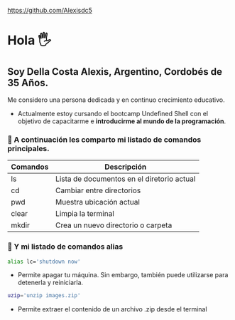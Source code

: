 https://github.com/Alexisdc5

# Hola 🖐

## Soy Della Costa Alexis, Argentino, Cordobés de 35 Años.

Me considero una persona dedicada y en continuo crecimiento educativo.

* Actualmente estoy cursando el bootcamp Undefined Shell con el objetivo de capacitarme e **introducirme al mundo de la programación**.

### 🥇 A continuación les comparto mi listado de comandos principales.

| Comandos|              Descripción                   |
|---------|--------------------------------------------|
|ls       | Lista de documentos en el diretorio actual |
|cd       | Cambiar entre directorios                  |
|pwd      | Muestra ubicación actual                   |
|clear    | Limpia la terminal                         |
|mkdir    | Crea un nuevo directorio o carpeta         |

### 🥇 Y mi listado de comandos alias

``` bash
alias lc='shutdown now'
```
* Permite apagar tu máquina. Sin embargo, también puede utilizarse para detenerla y reiniciarla.
``` bash
uzip='unzip images.zip'
```
* Permite extraer el contenido de un archivo .zip desde el terminal